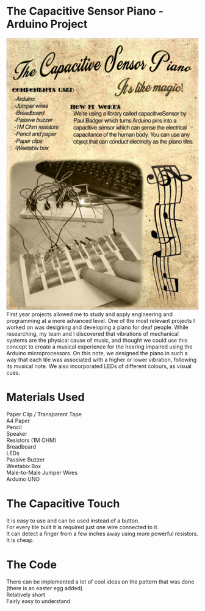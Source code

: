 # The Capacitive Sensor Piano - Arduino Project
![alt text](https://github.com/George-Catalin/Arduino-Project/blob/master/Piano.png) <br/>
First year projects allowed me to study and apply engineering and programming at a more advanced level. One of the most relevant projects I worked on was designing and developing a piano for deaf people. While researching, my team and I discovered that vibrations of mechanical systems are the physical cause of music, and thought we could use this concept to create a musical experience for the hearing impaired using the Arduino microprocessors. On this note, we designed the piano in such a way that each tile was associated with a higher or lower vibration, following its musical note. We also incorporated LEDs of different colours, as visual cues. 
# Materials Used 
Paper Clip / Transparent Tape <br/>
A4 Paper <br/>
Pencil <br/>
Speaker <br/> 
Resistors (1M OHM) <br/>
Breadboard <br/>
LEDs <br/>
Passive Buzzer <br/>
Weetabix Box <br/>
Male-to-Male Jumper Wires <br/>
Arduino UNO
# The Capacitive Touch
It is easy to use and can be used instead of a button. <br/>
For every tile built it is required just one wire connected to it. <br/>
It can detect a finger from a few inches away using more powerful resistors. <br/>
It is cheap.
# The Code
There can be implemented a lot of cool ideas on the pattern that was done (there is an easter egg added) <br/>
Relatively short <br/>
Fairly easy to understand
